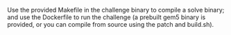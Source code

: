 Use the provided Makefile in the challenge binary to compile a solve binary; and use the Dockerfile to run the challenge (a prebuilt gem5 binary is provided, or you can compile from source using the patch and build.sh).
